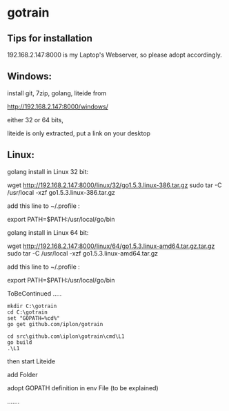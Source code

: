 # gotrain

## Tips for installation

192.168.2.147:8000 is my Laptop's Webserver, so please adopt accordingly. 

Windows:
-------

install git, 7zip, golang, liteide from

http://192.168.2.147:8000/windows/

either 32 or 64 bits,

liteide is only extracted, put a link on your desktop


Linux:
------

golang install in Linux 32 bit:

wget http://192.168.2.147:8000/linux/32/go1.5.3.linux-386.tar.gz
sudo tar -C /usr/local -xzf go1.5.3.linux-386.tar.gz

add this line to ~/.profile :

export PATH=$PATH:/usr/local/go/bin

golang install in Linux 64 bit:

wget http://192.168.2.147:8000/linux/64/go1.5.3.linux-amd64.tar.gz.tar.gz
sudo tar -C /usr/local -xzf go1.5.3.linux-amd64.tar.gz

add this line to ~/.profile :

export PATH=$PATH:/usr/local/go/bin


ToBeContinued .....


```
mkdir C:\gotrain
cd C:\gotrain
set "GOPATH=%cd%"
go get github.com/iplon/gotrain

cd src\github.com\iplon\gotrain\cmd\L1
go build
.\L1
```

then start Liteide

add Folder

adopt GOPATH definition in env File (to be explained)

.......
